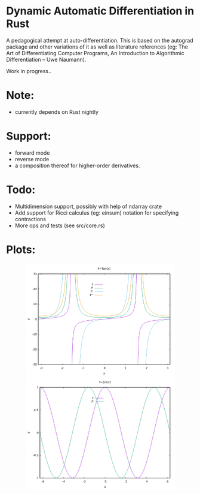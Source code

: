 # Dynamic Automatic Differentiation in Rust

A pedagogical attempt at auto-differentiation. This is based on the autograd package and other variations of it as well as literature references (eg: The Art of Differentiating Computer Programs, An Introduction to Algorithmic Differentiation – Uwe Naumann).

Work in progress..

# Note:
- currently depends on Rust nightly

# Support:
- forward mode
- reverse mode
- a composition thereof for higher-order derivatives.

# Todo:
- Multidimension support, possibly with help of ndarray crate
- Add support for Ricci calculus (eg: einsum) notation for specifying contractions
- More ops and tests (see src/core.rs)

# Plots:
<p align="center">
   <img src="images/eg_simple_plot_tan.png" alt="drawing" width="400"/>
   <img src="images/eg_simple_plot_sin.png" alt="drawing" width="400"/>
</p>
